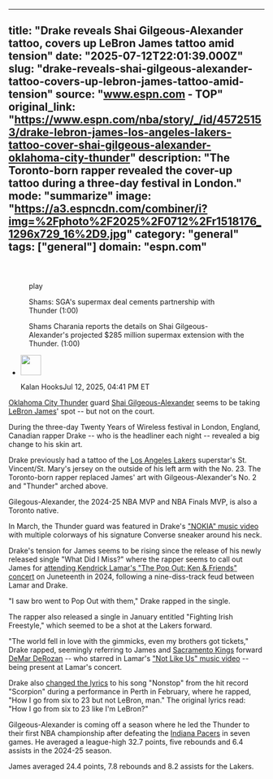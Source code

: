 ---
   title: "Drake reveals Shai Gilgeous-Alexander tattoo, covers up LeBron James tattoo amid tension"
   date: "2025-07-12T22:01:39.000Z"
   slug: "drake-reveals-shai-gilgeous-alexander-tattoo-covers-up-lebron-james-tattoo-amid-tension"
   source: "www.espn.com - TOP"
   original_link: "https://www.espn.com/nba/story/_/id/45725153/drake-lebron-james-los-angeles-lakers-tattoo-cover-shai-gilgeous-alexander-oklahoma-city-thunder"
   description: "The Toronto-born rapper revealed the cover-up tattoo during a three-day festival in London."
   mode: "summarize"
   image: "https://a3.espncdn.com/combiner/i?img=%2Fphoto%2F2025%2F0712%2Fr1518176_1296x729_16%2D9.jpg"
   category: "general"
   tags: ["general"]
   domain: "espn.com"
  ---
  <div id="readability-page-1" class="page"><section id="article-feed" data-behavior="author_overlay article_header_news_feed_item_meta article_legal_footer"><article data-id="45725153" data-behavior="story_scroll story_progress iframe" data-src="/nba/story/_/id/45725153/drake-lebron-james-los-angeles-lakers-tattoo-cover-shai-gilgeous-alexander-oklahoma-city-thunder"><div><header></header><figure data-video="watch,640,360,45636664,whitelist-BO|NG|NZ|GQ|AS|KE|SN|AI|PE|BM|GT|CI|MZ|BF|DO|VG|PY|EC|SX|LS|LC|CD|ST|VI|CG|BB|GN|NE|CL|VE|SS|CR|GU|SC|PR|TC|CM|MG|UG|BZ|UM|BR|SR|GP|MP|BJ|BI|TZ|CV|BS|KM|TG|ER|ET|FM|TT|GY|JM|ZA|ZW|CF|GD|GH|AW|BW|MS|PA|AM|KY|GF|AU|LR|US|AO|RE|SZ|GA|MX|GM|MW|HT|PW|MH|MF|FJ|MQ|BQ|NA|VC|AG|MU|NI|KN|UY|GW|GB|UK|SL|HN|SV|CO|ZM|CU|RW|ML|" data-cerebro-id="686480db2c1a6662c314019e" data-title="Shams: SGA's supermax deal cements partnership with Thunder" data-source="espn"><div><picture><source srcset="https://a.espncdn.com/combiner/i?img=%2Fmedia%2Fmotion%2F2025%2F0701%2Fdm_250701_sga_sham%2Fdm_250701_sga_sham.jpg&amp;w=943&amp;h=530&amp;cquality=80&amp;format=jpg" media="(min-width: 376px)"><source srcset="https://a.espncdn.com/combiner/i?img=%2Fmedia%2Fmotion%2F2025%2F0701%2Fdm_250701_sga_sham%2Fdm_250701_sga_sham.jpg&amp;w=375&amp;cquality=80, https://a.espncdn.com/combiner/i?img=%2Fmedia%2Fmotion%2F2025%2F0701%2Fdm_250701_sga_sham%2Fdm_250701_sga_sham.jpg&amp;w=750&amp;cquality=40&amp;format=jpg 2x" media="(max-width: 375px)"></picture><p><span data-id="45636664">play</span></p></div><figcaption><div><p><span>Shams: SGA's supermax deal cements partnership with Thunder (1:00)</span></p><p>Shams Charania reports the details on Shai Gilgeous-Alexander's projected $285 million supermax extension with the Thunder. (1:00)</p></div></figcaption></figure><div><div><ul><li><p><img src="https://a.espncdn.com/combiner/i?img=/i/columnists/espn_generic_m.jpg&amp;h=80&amp;w=80&amp;scale=crop" alt="" width="40" height="40"></p><p>Kalan Hooks<span>Jul 12, 2025, 04:41 PM ET</span></p></li></ul></div><p><a data-clubhouse-guid="bd458c44-2d33-47eb-cebc-35d3d4ac595c" href="https://www.espn.com/nba/team/_/name/okc/oklahoma-city-thunder">Oklahoma City Thunder</a> guard <a data-player-guid="4dcec409-3ff9-2881-2bc3-b4289ce6c36d" href="https://www.espn.com/nba/player/_/id/4278073/shai-gilgeous-alexander">Shai Gilgeous-Alexander</a> seems to be taking <a data-player-guid="1f6592b3-ff53-d321-8dc5-6038d48c1786" href="https://www.espn.com/nba/player/_/id/1966/lebron-james">LeBron James</a>' spot -- but not on the court.</p><p>During the three-day Twenty Years of Wireless festival in London, England, Canadian rapper Drake -- who is the headliner each night -- revealed a big change to his skin art.</p><p>Drake previously had a tattoo of the <a data-clubhouse-guid="2876e98b-b9bc-2920-4319-46e6943f8be4" href="https://www.espn.com/nba/team/_/name/lal/los-angeles-lakers">Los Angeles Lakers</a> superstar's St. Vincent/St. Mary's jersey on the outside of his left arm with the No. 23. The Toronto-born rapper replaced James' art with Gilgeous-Alexander's No. 2 and "Thunder" arched above.</p><p>Gilegous-Alexander, the 2024-25 NBA MVP and NBA Finals MVP, is also a Toronto native.</p><blockquote data-instgrm-captioned="" data-instgrm-permalink="https://www.instagram.com/p/DMAwgGwvh2_/?utm_source=ig_embed&amp;utm_campaign=loading" data-instgrm-version="14"></blockquote>
<p>In March, the Thunder guard was featured in Drake's <a href="https://www.espn.com/nba/story/_/id/44492907/shai-gilgeous-alexander-oklahoma-city-thunder-nokia-drake-music-video">"NOKIA" music video</a> with multiple colorways of his signature Converse sneaker around his neck.</p><p>Drake's tension for James seems to be rising since the release of his newly released single "What Did I Miss?" where the rapper seems to call out James for <a href="https://www.espn.com/nba/story/_/id/40390171/lebron-james-westbrook-james-harden-derozan-kendrick-lamar-ken-friends-concert">attending Kendrick Lamar's "The Pop Out: Ken &amp; Friends" concert</a> on Juneteenth in 2024, following a nine-diss-track feud between Lamar and Drake.</p><p>"I saw bro went to Pop Out with them," Drake rapped in the single.</p><p>The rapper also released a single in January entitled "Fighting Irish Freestyle," which seemed to be a shot at the Lakers forward.</p><p>"The world fell in love with the gimmicks, even my brothers got tickets," Drake rapped, seemingly referring to James and <a data-clubhouse-guid="e266c4ea-9af3-1bd8-06fb-fd608fd30e26" href="https://www.espn.com/nba/team/_/name/sac/sacramento-kings">Sacramento Kings</a> forward <a data-player-guid="d942ef5e-c416-b06e-63ac-5f3db14757be" href="https://www.espn.com/nba/player/_/id/3978/demar-derozan">DeMar DeRozan</a> -- who starred in Lamar's <a href="https://www.espn.com/nba/story/_/id/40496977/demar-derozan-cameo-kendrick-lamar-not-us-video">"Not Like Us" music video</a> -- being present at Lamar's concert.</p><p>Drake also <a href="https://www.complex.com/music/a/tracewilliamcowen/drake-changes-nonstop-lebron-lyric">changed the lyrics</a> to his song "Nonstop" from the hit record "Scorpion" during a performance in Perth in February, where he rapped, "How I go from six to 23 but not LeBron, man." The original lyrics read: "How I go from six to 23 like I'm LeBron?"</p><p>Gilgeous-Alexander is coming off a season where he led the Thunder to their first NBA championship after defeating the <a data-clubhouse-guid="547fc042-3e02-4795-9637-9ab84322b625" href="https://www.espn.com/nba/team/_/name/ind/indiana-pacers">Indiana Pacers</a> in seven games. He averaged a league-high 32.7 points, five rebounds and 6.4 assists in the 2024-25 season.</p><p>James averaged 24.4 points, 7.8 rebounds and 8.2 assists for the Lakers.</p>
</div></div></article></section></div>